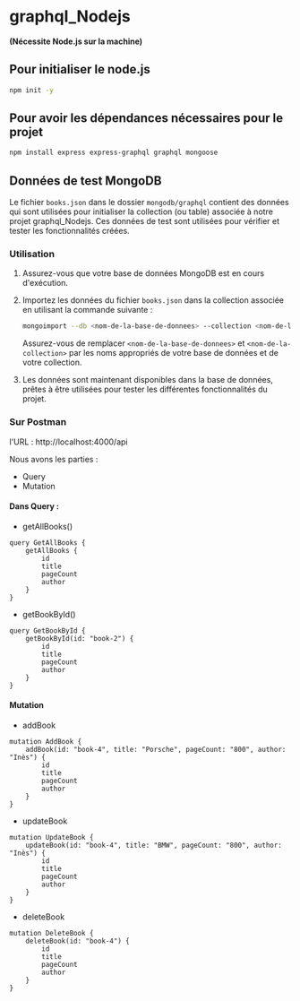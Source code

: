 # graphql_Nodejs

**(Nécessite Node.js sur la machine)**
## Pour initialiser le node.js
````bash
npm init -y
````
## Pour avoir les dépendances nécessaires pour le projet
````bash
npm install express express-graphql graphql mongoose
````
## Données de test MongoDB

Le fichier `books.json` dans le dossier `mongodb/graphql` contient des données qui sont utilisées pour initialiser la collection (ou table) associée à notre projet graphql_Nodejs. Ces données de test sont utilisées pour vérifier et tester les fonctionnalités créées.

### Utilisation

1. Assurez-vous que votre base de données MongoDB est en cours d'exécution.
2. Importez les données du fichier `books.json` dans la collection associée en utilisant la commande suivante :

    ```bash
    mongoimport --db <nom-de-la-base-de-donnees> --collection <nom-de-la-collection> --file mongodb/graphql/books.json --jsonArray
    ```

   Assurez-vous de remplacer `<nom-de-la-base-de-donnees>` et `<nom-de-la-collection>` par les noms appropriés de votre base de données et de votre collection.

3. Les données sont maintenant disponibles dans la base de données, prêtes à être utilisées pour tester les différentes fonctionnalités du projet.

### Sur Postman
l'URL : http://localhost:4000/api

Nous avons les parties :
- Query
- Mutation

#### Dans Query :
- getAllBooks()
````
query GetAllBooks {
    getAllBooks {
        id
        title
        pageCount
        author
    }
}
````
- getBookById()
````
query GetBookById {
    getBookById(id: "book-2") {
        id
        title
        pageCount
        author
    }
}
````
#### Mutation
- addBook
````
mutation AddBook {
    addBook(id: "book-4", title: "Porsche", pageCount: "800", author: "Inès") {
        id
        title
        pageCount
        author
    }
}
````
- updateBook
````
mutation UpdateBook {
    updateBook(id: "book-4", title: "BMW", pageCount: "800", author: "Inès") {
        id
        title
        pageCount
        author
    }
}
````
- deleteBook
````
mutation DeleteBook {
    deleteBook(id: "book-4") {
        id
        title
        pageCount
        author
    }
}
````